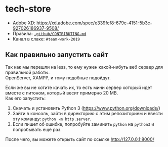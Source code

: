 # tech-store
  - Adobe XD: https://xd.adobe.com/spec/e339fcf8-679c-4151-5b3c-927026186937-9508/
  - Правила: [`.github/CONTRIBUTING.md`](https://github.com/school-summer-2019/tech-store/blob/master/.github/CONTRIBUTING.md)
  - Канал в слаке: `#team-work-2019`

## Как правильно запустить сайт
Так как мы перешли на less, то ему нужен какой-нибуть веб сервер для правильной работы.  
OpenServer, XAMPP, и тому подобные подойдут.

Если же вы не хотите качать их, то есть мини сервер который идет вместе с питоном, который весит примерно 20 MB.  
Как его запустить:
  1. Скачать и установить Python 3 (https://www.python.org/downloads/)
  2. Зайти в консоль, зайти в директорию с этим репозиторием и ввести эту команду: `python -m http.server`.
  3. Если пишет об ошибке, попробуйте заминить `python` на `python3` и попробывать ещё раз.

После чего, вы можете открыть сайт по ссылке http://127.0.0.1:8000/